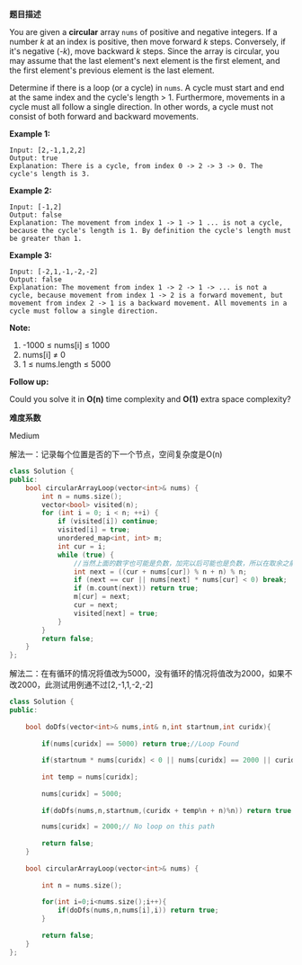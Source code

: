 **题目描述**   

You are given a **circular** array `nums` of positive and negative integers. If a number *k* at an index is positive, then move forward *k* steps. Conversely, if it's negative (-*k*), move backward *k* steps. Since the array is circular, you may assume that the last element's next element is the first element, and the first element's previous element is the last element.

Determine if there is a loop (or a cycle) in `nums`. A cycle must start and end at the same index and the cycle's length > 1. Furthermore, movements in a cycle must all follow a single direction. In other words, a cycle must not consist of both forward and backward movements.

 

**Example 1:**

```
Input: [2,-1,1,2,2]
Output: true
Explanation: There is a cycle, from index 0 -> 2 -> 3 -> 0. The cycle's length is 3.
```

**Example 2:**

```
Input: [-1,2]
Output: false
Explanation: The movement from index 1 -> 1 -> 1 ... is not a cycle, because the cycle's length is 1. By definition the cycle's length must be greater than 1.
```

**Example 3:**

```
Input: [-2,1,-1,-2,-2]
Output: false
Explanation: The movement from index 1 -> 2 -> 1 -> ... is not a cycle, because movement from index 1 -> 2 is a forward movement, but movement from index 2 -> 1 is a backward movement. All movements in a cycle must follow a single direction.
```

 

**Note:**

1. -1000 ≤ nums[i] ≤ 1000
2. nums[i] ≠ 0
3. 1 ≤ nums.length ≤ 5000

 

**Follow up:**

Could you solve it in **O(n)** time complexity and **O(1)** extra space complexity?

**难度系数**    

Medium

解法一：记录每个位置是否的下一个节点，空间复杂度是O(n)

```c++
class Solution {
public:
    bool circularArrayLoop(vector<int>& nums) {
        int n = nums.size();
        vector<bool> visited(n);
        for (int i = 0; i < n; ++i) {
            if (visited[i]) continue;
            visited[i] = true;
            unordered_map<int, int> m;
            int cur = i;
            while (true) {
                //当然上面的数字也可能是负数，加完以后可能也是负数，所以在取余之前还得再补上一个n，使其变为正数，但是 若这个负数远大于n的话，取余之前只加上一个n，可能是不够的，所以正确的方法是应该先对n取余，再加上n。
                int next = ((cur + nums[cur]) % n + n) % n;
                if (next == cur || nums[next] * nums[cur] < 0) break;
                if (m.count(next)) return true;
                m[cur] = next;
                cur = next;
                visited[next] = true;
            }
        }
        return false;
    }
};
```

解法二：在有循环的情况将值改为5000，没有循环的情况将值改为2000，如果不改2000，此测试用例通不过[2,-1,1,-2,-2]

```c++
class Solution {
public:
    
    bool doDfs(vector<int>& nums,int& n,int startnum,int curidx){
        
        if(nums[curidx] == 5000) return true;//Loop Found
        
        if(startnum * nums[curidx] < 0 || nums[curidx] == 2000 || curidx == (curidx + nums[curidx]%n + n)%n) return false;
        
        int temp = nums[curidx];
        
        nums[curidx] = 5000;
        
        if(doDfs(nums,n,startnum,(curidx + temp%n + n)%n)) return true;

        nums[curidx] = 2000;// No loop on this path
        
        return false;
    }
    
    bool circularArrayLoop(vector<int>& nums) {
        
        int n = nums.size();
        
        for(int i=0;i<nums.size();i++){
            if(doDfs(nums,n,nums[i],i)) return true;
        }
        
        return false;
    }
};
```

